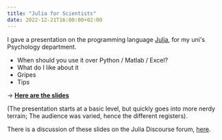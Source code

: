 ```yaml
---
title: "Julia for Scientists"
date: 2022-12-21T16:00:00+02:00
---
```


I gave a presentation on the programming language [Julia](https://julialang.org),
for my uni's Psychology department.

- When should you use it over Python / Matlab / Excel?
- What do I like about it
- Gripes
- Tips

 → [**Here are the slides**](/content/2022-12-07-Julia-for-research.pdf)
 
(The presentation starts at a basic level, but quickly goes into more nerdy terrain;
The audience was varied, hence the different registers).

There is a discussion of these slides on the Julia Discourse forum,
[here](https://discourse.julialang.org/t/julia-for-scientists-summary-slides/91397?u=tfiers).
